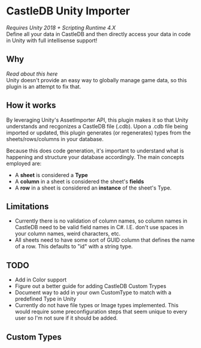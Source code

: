 # CastleDB Unity Importer
*Requires Unity 2018 + Scripting Runtime 4.X*  
Define all your data in CastleDB and then directly access your data in code in Unity with full intellisense support!

## Why
*Read about this here*  
Unity doesn't provide an easy way to globally manage game data, so this plugin is an attempt to fix that.

## How it works  
By leveraging Unity's AssetImporter API, this plugin makes it so that Unity understands and recgonizes a CastleDB file (.cdb). Upon a .cdb file being imported or updated, this plugin generates (or regenerates) types from the sheets/rows/columns in your database.  

Because this does code generation, it's important to understand what is happening and structure your database accordingly. The main concepts employed are:
* A **sheet** is considered a **Type**
* A **column** in a sheet is considered the sheet's **fields**
* A **row** in a sheet is considered an **instance** of the sheet's Type.



## Limitations  
* Currently there is no validation of column names, so column names in CastleDB need to be valid field names in C#. I.E. don't use spaces in your column names, weird characters, etc.
* All sheets need to have some sort of GUID column that defines the name of a row. This defaults to "id" with a string type.


## TODO  
* Add in Color support
* Figure out a better guide for adding CastleDB Custom Trypes
* Document way to add in your own CustomType to match with a predefined Type in Unity
* Currently do not have file types or Image types implemented. This would require some preconfiguration steps that seem unique to every user so I'm not sure if it should be added.

## Custom Types  
